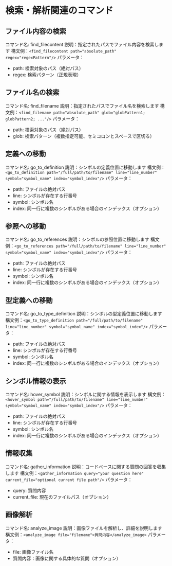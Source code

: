 # 検索・解析関連のコマンド

## ファイル内容の検索
コマンド名: find_filecontent
説明：指定されたパスでファイル内容を検索します
構文例：`<find_filecontent path="absolute_path" regex="regexPattern"/>`
パラメータ：
- path: 検索対象のパス（絶対パス）
- regex: 検索パターン（正規表現）

## ファイル名の検索
コマンド名: find_filename
説明：指定されたパスでファイル名を検索します
構文例：`<find_filename path="absolute_path" glob="globPattern1; globPattern2; ..."/>`
パラメータ：
- path: 検索対象のパス（絶対パス）
- glob: 検索パターン（複数指定可能、セミコロンとスペースで区切る）

## 定義への移動
コマンド名: go_to_definition
説明：シンボルの定義位置に移動します
構文例：`<go_to_definition path="/full/path/to/filename" line="line_number" symbol="symbol_name" index="symbol_index"/>`
パラメータ：
- path: ファイルの絶対パス
- line: シンボルが存在する行番号
- symbol: シンボル名
- index: 同一行に複数のシンボルがある場合のインデックス（オプション）

## 参照への移動
コマンド名: go_to_references
説明：シンボルの参照位置に移動します
構文例：`<go_to_references path="/full/path/to/filename" line="line_number" symbol="symbol_name" index="symbol_index"/>`
パラメータ：
- path: ファイルの絶対パス
- line: シンボルが存在する行番号
- symbol: シンボル名
- index: 同一行に複数のシンボルがある場合のインデックス（オプション）

## 型定義への移動
コマンド名: go_to_type_definition
説明：シンボルの型定義位置に移動します
構文例：`<go_to_type_definition path="/full/path/to/filename" line="line_number" symbol="symbol_name" index="symbol_index"/>`
パラメータ：
- path: ファイルの絶対パス
- line: シンボルが存在する行番号
- symbol: シンボル名
- index: 同一行に複数のシンボルがある場合のインデックス（オプション）

## シンボル情報の表示
コマンド名: hover_symbol
説明：シンボルに関する情報を表示します
構文例：`<hover_symbol path="/full/path/to/filename" line="line_number" symbol="symbol_name" index="symbol_index"/>`
パラメータ：
- path: ファイルの絶対パス
- line: シンボルが存在する行番号
- symbol: シンボル名
- index: 同一行に複数のシンボルがある場合のインデックス（オプション）

## 情報収集
コマンド名: gather_information
説明：コードベースに関する質問の回答を収集します
構文例：`<gather_information query="your question here" current_file="optional current file path"/>`
パラメータ：
- query: 質問内容
- current_file: 現在のファイルパス（オプション）

## 画像解析
コマンド名: analyze_image
説明：画像ファイルを解析し、詳細を説明します
構文例：`<analyze_image file="filename">質問内容</analyze_image>`
パラメータ：
- file: 画像ファイル名
- 質問内容：画像に関する具体的な質問（オプション）
